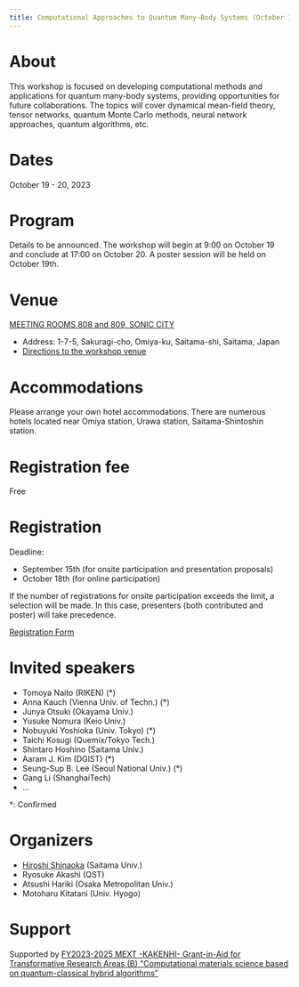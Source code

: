 ```yaml
---
title: Computational Approaches to Quantum Many-Body Systems (October 19th and 20th, 2023)
---
```


# About
This workshop is focused on developing computational methods and applications for quantum many-body systems, providing opportunities for future collaborations. The topics will cover dynamical mean-field theory, tensor networks, quantum Monte Carlo methods, neural network approaches, quantum algorithms, etc.

# Dates 
October 19 - 20, 2023

# Program
Details to be announced. 
The workshop will begin at 9:00 on October 19 and conclude at 17:00 on October 20.
A poster session will be held on October 19th.

# Venue
[MEETING ROOMS 808 and 809, SONIC CITY](https://www.sonic-city.or.jp/en.html)

* Address: 1-7-5, Sakuragi-cho, Omiya-ku, Saitama-shi, Saitama, Japan
* [Directions to the workshop venue](https://www.sonic-city.or.jp/en/conference.html)

# Accommodations
Please arrange your own hotel accommodations. There are numerous hotels located near Omiya station, Urawa station, Saitama-Shintoshin station.

# Registration fee
Free

# Registration
Deadline:
* September 15th (for onsite participation and presentation proposals)
* October 18th (for online participation)

If the number of registrations for onsite participation exceeds the limit, a selection will be made. In this case, presenters (both contributed and poster) will take precedence.

[Registration Form](https://docs.google.com/forms/d/e/1FAIpQLSfmq-k3ASmWzuBRwc6UbIJ0Qa3c4aj-hwgTfzT8MRFSK9gdTQ/viewform) 

# Invited speakers

* Tomoya Naito (RIKEN) (*)
* Anna Kauch (Vienna Univ. of Techn.) (*)
* Junya Otsuki (Okayama Univ.)
* Yusuke Nomura (Keio Univ.)
* Nobuyuki Yoshioka (Univ. Tokyo) (*)
* Taichi Kosugi (Quemix/Tokyo Tech.)
* Shintaro Hoshino (Saitama Univ.)
* Aaram J. Kim (DGIST) (*)
* Seung-Sup B. Lee (Seoul National Univ.) (*)
* Gang Li (ShanghaiTech)
* ...

\*: Confirmed

# Organizers

* [Hiroshi Shinaoka](<shinaoka@mail.saitama-u.ac.jp>) (Saitama Univ.)
* Ryosuke Akashi (QST)
* Atsushi Hariki (Osaka Metropolitan Univ.)
* Motoharu Kitatani (Univ. Hyogo)

# Support
Supported by 
[FY2023-2025 MEXT -KAKENHI- Grant-in-Aid for Transformative Research Areas (B)
"Computational materials science based on quantum-classical hybrid algorithms"](https://qc-hybrid.github.io)
